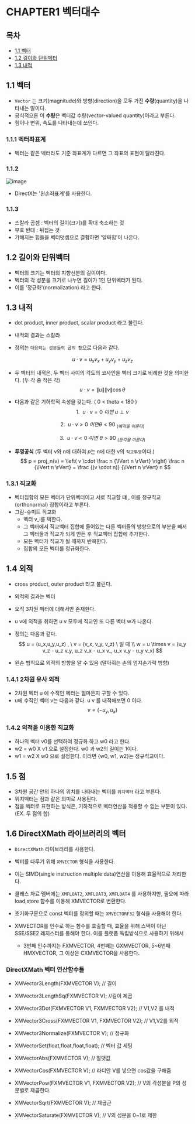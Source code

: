 # CHAPTER1 벡터대수

## 목차 
- [1.1 벡터](##1.1-벡터)
- [1.2 길이와 단위벡터](##1.2-길이와-단위벡터)
- [1.3 내적](##1.3-내적)




## 1.1 벡터 
 - `Vector` 는 크기(magnitude)와 방향(direction)을 모두 가진 **수량**(quantity)을 나타내는 말이다.
 - 공식적으론 이 **수량**은 벡터값 수량(vector-valued quantity)이라고 부른다. 
 - 힘이나 변위, 속도를 나타내는데 쓰인다.
  
### 1.1.1 벡터좌표계
- 벡터는 같은 벡터라도 기준 좌표계가 다르면 그 좌표의 표현이 달라진다.

### 1.1.2 
  ![image](https://www.google.com/url?sa=i&source=images&cd=&ved=2ahUKEwi71pLiicvmAhXVFYgKHer-DboQjRx6BAgBEAQ&url=https%3A%2F%2Fhns17.tistory.com%2Fm%2F228&psig=AOvVaw3lDXbFkBhAqV3wALA5px3Y&ust=1577166618976254)
   - DirectX는 '왼손좌표계'를 사용한다.

### 1.1.3 
 - 스칼라 곱셈 : 벡터의 길이(크기)를 확대 축소하는 것
 - 부호 반대 : 뒤집는 것 
 - 가해지는 힘들을 벡터덧셈으로 결합하면 '알짜힘'이 나온다.

## 1.2 길이와 단위벡터
- 벡터의 크기는 벡터의 지향선분의 길이이다.
- 벡터의 각 성분을 크기로 나누면 길이가 1인 단위벡터가 된다.
- 이를 '정규화'(normalization) 라고 한다.

## 1.3 내적 
- dot product, inner product, scalar product 라고 불린다. 
- 내적의 결과는 스칼라
- 정의는 `대응되는 성분들의 곱의 합`으로 다음과 같다.
 
     $$ u \cdot v = u_x v_x + u_y v_y + u_z v_z  $$ 

- 두 벡터의 내적은, 두 벡터 사이의 각도의 코사인을 벡터 크기로 비례한 것을 의미한다. (두 각 중 작은 각)
 $$ u \cdot v = \lVert u \rVert \lVert v \rVert \cos\theta $$
  
- 다음과 같은 기하학적 속성을 갖는다. ( 0 < theta < 180 )
   $$ 1. \ \   u \cdot v = 0 \ 이면 \ u \perp v $$ 

   $$2. \ \  u \cdot v > 0 \ 이면 \theta < 90 \ _{(예각을 \ 이룬다)} $$

    $$3. \ \  u \cdot v < 0 \ 이면 \ \theta > 90 \ _{(둔각을 \ 이룬다)} $$


- **투영공식** (두 벡터 v와 n에 대하여 *p*는 n에 대한 v의 `직교투영`이다.)
  $$ p = proj_n(v) = \left( v \cdot \frac n {\lVert n \rVert} \right) \frac n {\lVert n \rVert} = \frac {(v \cdot n)} {\lVert n \rVert} n $$

### 1.3.1 직교화 
- 벡터집합의 모든 벡터가 단위벡터이고 서로 직교할 떄 , 이를 정규직교(orthonormal) 집합이라고 부른다.
- 그람-슈미트 직교화
  - 벡터 v_i를 택한다.
  -  그 벡터에서 직교벡터 집합에 들어있는 다른 벡터들의 방향으로의 부분을 빼서 그 벡터들과 직교가 되게 만든 후 직교벡터 집합에 추가한다. 
  - 모든 벡터가 직교가 될 때까지 반복한다.
  - 집합의 모든 벡터를 정규화한다.

## 1.4 외적
 - cross product, outer product 라고 불린다.
 - 외적의 결과는 벡터
 - 오직 3차원 벡터에 대해서만 존재한다.
 - u v에 외적을 취하면 u v 모두에 직교인 또 다른 벡터 w가 나온다.
 - 정의는 다음과 같다.
  $$ u = (u_x,u_y,u_z) , \ v = (v_x, v_y, v_z) \ 일 때 \\
    w = u \times v = (u_y v_z - u_z v_y, u_z v_x - u_x v_, u_x v_y - u_y v_x) $$

- 왼손 법칙으로 외적의 방향을 알 수 있음 (말아쥐는 손의 엄지손가락 방향)

### 1.4.1 2차원 유사 외적
- 2차원 벡터 u 에 수직인 벡터는 얼마든지 구할 수 있다.
- u에 수직인 벡터 v는 다음과 같다. u v 를 내적해보면 0 이다.
  $$ v = (-u_y, u_x) $$

### 1.4.2 외적을 이용한 직교화
- 하나의 벡터 v0를 선택하여 정규화 하고 w0 라고 한다.
- w2 = w0 X v1 으로 설정한다. w0 과 w2의 길이는 1이다.
- w1 = w2 X w0 으로 설정한다. 이러면 {w0, w1, w2}는 정규직교이다.

## 1.5 점 
- 3차원 공간 안의 하나의 위치를 나타내는 벡터를 `위치벡터` 라고 부른다.
- 위치벡터는 점과 같은 의미로 사용된다.
- 점을 벡터로 표현하는 방식은, 기하적으로 벡터연산을 적용할 수 없는 부분이 있다. (EX. 두 점의 합)

## 1.6 DirectXMath 라이브러리의 벡터
- `DirectXMath` 라이브러리를 사용한다.
- 벡터를 다루기 위해 `XMVECTOR` 형식을 사용한다.
- 이는 SIMD(single instruction multiple data)연산을 이용해 효율적으로 처리한다.
- 클래스 자료 멤버에는 `XMFLOAT2`, `XMFLOAT3`, `XMFLOAT4` 를 사용하지만, 필요에 따라 load,store 함수를 이용해 XMVECTOR로 변환한다. 
- 초기화구문으로 const 벡터를 정의할 때는 `XMVECTORF32` 형식을 사용해야 한다.

- XMVECTOR를 인수로 하는 함수를 호출할 때, 효율을 위해 스택이 아닌 SSE/SSE2 레지스터를 통해야 한다. 이를 플랫폼 독립방식으로 사용하기 위해서 
  - 3번째 인수까지는 FXMVECTOR, 4번째는 GXMVECTOR, 5~6번째 HMXVECTOR, 그 이상은 CXMVECTOR을 사용한다.

### DirectXMath 벡터 연산함수들
- XMVector3Length(FXMVECTOR V); // 길이
- XMVector3LengthSq(FXMVECTOR V); //길이 제곱
- XMVector3Dot(FXMVECTOR V1, FXMVECTOR V2); // V1,V2 를 내적
- XMVector3Cross(FXMVECTOR V1, FXMVECTOR V2); // V1,V2를 외적
- XMVector3Normalize(FXMVECTOR V); // 정규화

- XMVectorSet(float,float,float,float); // 벡터 값 세팅
- XMVectorAbs(FXMVECTOR V); // 절댓값
- XMVectorCos(FXMVECTOR V); // 라디안 V를 넣으면 cos값을 구해줌 
- XMVectorPow(FXMVECTOR V1, FXMVECTOR V2); // V의 각성분을 P의 성분별로 제곱한다. 
- XMVectorSqrt(FXMVECTOR V); // 제곱근 
- XMVectorSaturate(FXMVECTOR V); // V의 성분을 0~1로 제한






